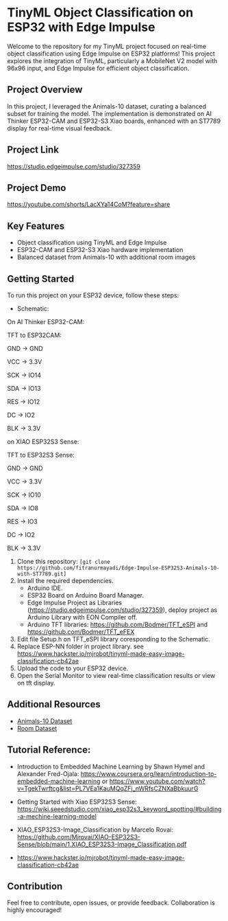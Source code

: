 # TinyML Object Classification on ESP32 with Edge Impulse

Welcome to the repository for my TinyML project focused on real-time object classification using Edge Impulse on ESP32 platforms! This project explores the integration of TinyML, particularly a MobileNet V2 model with 96x96 input, and Edge Impulse for efficient object classification.

## Project Overview

In this project, I leveraged the Animals-10 dataset, curating a balanced subset for training the model. The implementation is demonstrated on AI Thinker ESP32-CAM and ESP32-S3 Xiao boards, enhanced with an ST7789 display for real-time visual feedback. 

## Project Link
https://studio.edgeimpulse.com/studio/327359

## Project Demo
https://youtube.com/shorts/LacXYa14CoM?feature=share

## Key Features

- Object classification using TinyML and Edge Impulse
- ESP32-CAM and ESP32-S3 Xiao hardware implementation
- Balanced dataset from Animals-10 with additional room images

## Getting Started

To run this project on your ESP32 device, follow these steps:
 - Schematic:
   
On AI Thinker ESP32-CAM:

TFT to ESP32CAM:

GND -> GND

VCC -> 3.3V

SCK -> IO14

SDA -> IO13

RES -> IO12

DC  -> IO2

BLK -> 3.3V

on XIAO ESP32S3 Sense:

TFT to ESP32S3 Sense:

GND -> GND

VCC -> 3.3V

SCK -> IO10

SDA -> IO8

RES -> IO3

DC  -> IO2

BLK -> 3.3V

1. Clone this repository: `[git clone https://github.com/fitranurmayadi/Edge-Impulse-ESP32S3-Animals-10-with-ST7789.git]`
2. Install the required dependencies.
   - Arduino IDE.
   - ESP32 Board on Arduino Board Manager.
   - Edge Impulse Project as Libraries (https://studio.edgeimpulse.com/studio/327359), deploy project as Arduino Library with EON Compiler off.
   - Arduino TFT libraries: https://github.com/Bodmer/TFT_eSPI and https://github.com/Bodmer/TFT_eFEX
3. Edit file Setup.h on TFT_eSPI library coresponding to the Schematic.
4. Replace ESP-NN folder in project library. see https://www.hackster.io/mjrobot/tinyml-made-easy-image-classification-cb42ae
5. Upload the code to your ESP32 device.
6. Open the Serial Monitor to view real-time classification results or view on tft display.

## Additional Resources

- [Animals-10 Dataset](https://www.kaggle.com/datasets/alessiocorrado99/animals10)
- [Room Dataset](https://www.kaggle.com/datasets/robinreni/house-rooms-image-dataset)

## Tutorial Reference:

- Introduction to Embedded Machine Learning by Shawn Hymel and Alexander Fred-Ojala: https://www.coursera.org/learn/introduction-to-embedded-machine-learning or https://www.youtube.com/watch?v=TgekTwrftcg&list=PL7VEa1KauMQqZFj_nWRfsCZNXaBbkuurG

- Getting Started with Xiao ESP32S3 Sense: https://wiki.seeedstudio.com/xiao_esp32s3_keyword_spotting/#building-a-mechine-learning-model

- XIAO_ESP32S3-Image_Classification by Marcelo Rovai: https://github.com/Mjrovai/XIAO-ESP32S3-Sense/blob/main/1.XIAO_ESP32S3-Image_Classification.pdf
- https://www.hackster.io/mjrobot/tinyml-made-easy-image-classification-cb42ae


## Contribution
Feel free to contribute, open issues, or provide feedback. Collaboration is highly encouraged!

